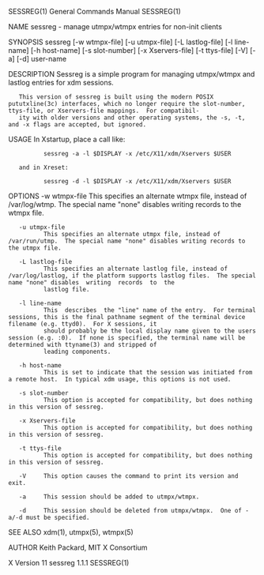 SESSREG(1)                                                                       General Commands Manual                                                                       SESSREG(1)

NAME
       sessreg - manage utmpx/wtmpx entries for non-init clients

SYNOPSIS
       sessreg [-w wtmpx-file] [-u utmpx-file] [-L lastlog-file] [-l line-name] [-h host-name] [-s slot-number] [-x Xservers-file] [-t ttys-file] [-V] [-a] [-d] user-name

DESCRIPTION
       Sessreg is a simple program for managing utmpx/wtmpx and lastlog entries for xdm sessions.

       This version of sessreg is built using the modern POSIX pututxline(3c) interfaces, which no longer require the slot-number, ttys-file, or Xservers-file mappings.  For compatibil‐
       ity with older versions and other operating systems, the -s, -t, and -x flags are accepted, but ignored.

USAGE
       In Xstartup, place a call like:

              sessreg -a -l $DISPLAY -x /etc/X11/xdm/Xservers $USER

       and in Xreset:

              sessreg -d -l $DISPLAY -x /etc/X11/xdm/Xservers $USER

OPTIONS
       -w wtmpx-file
              This specifies an alternate wtmpx file, instead of /var/log/wtmp.  The special name "none" disables writing records to the wtmpx file.

       -u utmpx-file
              This specifies an alternate utmpx file, instead of /var/run/utmp.  The special name "none" disables writing records to the utmpx file.

       -L lastlog-file
              This specifies an alternate lastlog file, instead of /var/log/lastlog, if the platform supports lastlog files.  The special name "none" disables  writing  records  to  the
              lastlog file.

       -l line-name
              This  describes  the "line" name of the entry.  For terminal sessions, this is the final pathname segment of the terminal device filename (e.g. ttyd0).  For X sessions, it
              should probably be the local display name given to the users session (e.g. :0).  If none is specified, the terminal name will be determined with ttyname(3) and stripped of
              leading components.

       -h host-name
              This is set to indicate that the session was initiated from a remote host.  In typical xdm usage, this options is not used.

       -s slot-number
              This option is accepted for compatibility, but does nothing in this version of sessreg.

       -x Xservers-file
              This option is accepted for compatibility, but does nothing in this version of sessreg.

       -t ttys-file
              This option is accepted for compatibility, but does nothing in this version of sessreg.

       -V     This option causes the command to print its version and exit.

       -a     This session should be added to utmpx/wtmpx.

       -d     This session should be deleted from utmpx/wtmpx.  One of -a/-d must be specified.

SEE ALSO
       xdm(1), utmpx(5), wtmpx(5)

AUTHOR
       Keith Packard, MIT X Consortium

X Version 11                                                                          sessreg 1.1.1                                                                            SESSREG(1)
